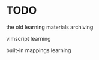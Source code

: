 TODO
=====================

the old learning materials archiving

vimscript learning

built-in mappings learning
